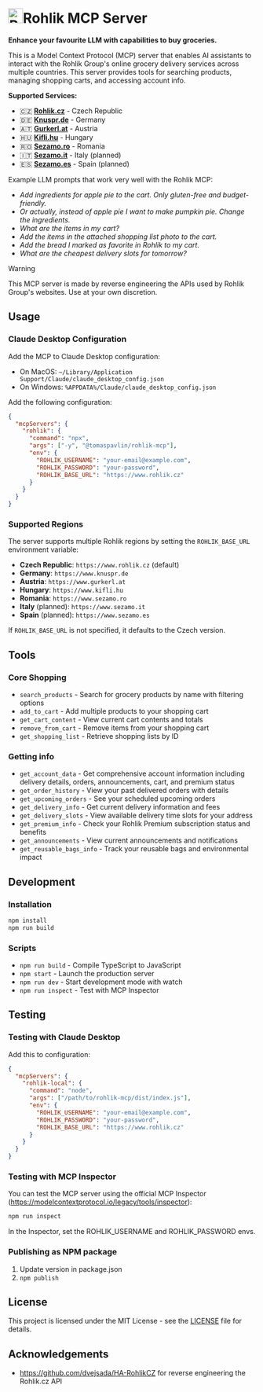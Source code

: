 # <img src="https://www.rohlik.cz/favicon/cz/favicon.ico" alt="Rohlik" width="30" height="30">Rohlik MCP Server

**Enhance your favourite LLM with capabilities to buy groceries.**

This is a Model Context Protocol (MCP) server that enables AI assistants to interact with the Rohlik Group's online grocery delivery services across multiple countries. This server provides tools for searching products, managing shopping carts, and accessing account info.

**Supported Services:**
- 🇨🇿 **[Rohlik.cz](https://www.rohlik.cz)** - Czech Republic
- 🇩🇪 **[Knuspr.de](https://www.knuspr.de)** - Germany  
- 🇦🇹 **[Gurkerl.at](https://www.gurkerl.at)** - Austria
- 🇭🇺 **[Kifli.hu](https://www.kifli.hu)** - Hungary
- 🇷🇴 **[Sezamo.ro](https://www.sezamo.ro)** - Romania
- 🇮🇹 **[Sezamo.it](https://www.sezamo.it)** - Italy (planned)
- 🇪🇸 **[Sezamo.es](https://www.sezamo.es)** - Spain (planned)

Example LLM prompts that work very well with the Rohlik MCP:
- *Add ingredients for apple pie to the cart. Only gluten-free and budget-friendly.*
- *Or actually, instead of apple pie I want to make pumpkin pie. Change the ingredients.*
- *What are the items in my cart?*
- *Add the items in the attached shopping list photo to the cart.*
- *Add the bread I marked as favorite in Rohlik to my cart.*
- *What are the cheapest delivery slots for tomorrow?*

> [!WARNING]
> This MCP server is made by reverse engineering the APIs used by Rohlik Group's websites. Use at your own discretion.

## Usage

### Claude Desktop Configuration

Add the MCP to Claude Desktop configuration:
- On MacOS: `~/Library/Application Support/Claude/claude_desktop_config.json`
- On Windows: `%APPDATA%/Claude/claude_desktop_config.json`

Add the following configuration:

```json
{
  "mcpServers": {
    "rohlik": {
      "command": "npx",
      "args": ["-y", "@tomaspavlin/rohlik-mcp"],
      "env": {
        "ROHLIK_USERNAME": "your-email@example.com",
        "ROHLIK_PASSWORD": "your-password",
        "ROHLIK_BASE_URL": "https://www.rohlik.cz"
      }
    }
  }
}
```

### Supported Regions

The server supports multiple Rohlik regions by setting the `ROHLIK_BASE_URL` environment variable:

* **Czech Republic**: `https://www.rohlik.cz` (default)
* **Germany**: `https://www.knuspr.de`
* **Austria**: `https://www.gurkerl.at`
* **Hungary**: `https://www.kifli.hu`
* **Romania**: `https://www.sezamo.ro`
* **Italy** (planned): `https://www.sezamo.it`
* **Spain** (planned): `https://www.sezamo.es`

If `ROHLIK_BASE_URL` is not specified, it defaults to the Czech version.

## Tools

### Core Shopping
- `search_products` - Search for grocery products by name with filtering options
- `add_to_cart` - Add multiple products to your shopping cart
- `get_cart_content` - View current cart contents and totals
- `remove_from_cart` - Remove items from your shopping cart
- `get_shopping_list` - Retrieve shopping lists by ID

### Getting info
- `get_account_data` - Get comprehensive account information including delivery details, orders, announcements, cart, and premium status
- `get_order_history` - View your past delivered orders with details
- `get_upcoming_orders` - See your scheduled upcoming orders
- `get_delivery_info` - Get current delivery information and fees
- `get_delivery_slots` - View available delivery time slots for your address
- `get_premium_info` - Check your Rohlik Premium subscription status and benefits
- `get_announcements` - View current announcements and notifications
- `get_reusable_bags_info` - Track your reusable bags and environmental impact

## Development

### Installation

```bash
npm install
npm run build
```

### Scripts

- `npm run build` - Compile TypeScript to JavaScript
- `npm start` - Launch the production server
- `npm run dev` - Start development mode with watch
- `npm run inspect` - Test with MCP Inspector

## Testing

### Testing with Claude Desktop

Add this to configuration:

```json
{
  "mcpServers": {
    "rohlik-local": {
      "command": "node",
      "args": ["/path/to/rohlik-mcp/dist/index.js"],
      "env": {
        "ROHLIK_USERNAME": "your-email@example.com",
        "ROHLIK_PASSWORD": "your-password",
        "ROHLIK_BASE_URL": "https://www.rohlik.cz"
      }
    }
  }
}
```

### Testing with MCP Inspector

You can test the MCP server using the official MCP Inspector (https://modelcontextprotocol.io/legacy/tools/inspector):

```bash
npm run inspect
```

In the Inspector, set the ROHLIK_USERNAME and ROHLIK_PASSWORD envs.

### Publishing as NPM package

1. Update version in package.json
2. `npm publish`

## License

This project is licensed under the MIT License - see the [LICENSE](LICENSE) file for details.

## Acknowledgements

- https://github.com/dvejsada/HA-RohlikCZ for reverse engineering the Rohlik.cz API
